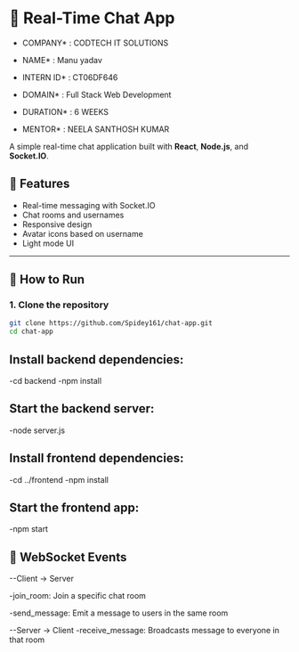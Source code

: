 # 💬 Real-Time Chat App

* COMPANY* : CODTECH IT SOLUTIONS

* NAME* : Manu yadav

* INTERN ID* : CT06DF646

* DOMAIN* : Full Stack Web Development
 
* DURATION* : 6 WEEKS

* MENTOR* : NEELA SANTHOSH KUMAR

A simple real-time chat application built with **React**, **Node.js**, and **Socket.IO**.

## 🚀 Features

- Real-time messaging with Socket.IO
- Chat rooms and usernames
- Responsive design
- Avatar icons based on username
- Light mode UI

---

## 📁 How to Run

### 1. Clone the repository

```bash
git clone https://github.com/Spidey161/chat-app.git
cd chat-app
```
## Install backend dependencies:

-cd backend
-npm install

##  Start the backend server:

-node server.js

## Install frontend dependencies:

-cd ../frontend
-npm install

## Start the frontend app:

-npm start


## 📡 WebSocket Events

--Client → Server

-join_room: Join a specific chat room

-send_message: Emit a message to users in the same room

--Server → Client
-receive_message: Broadcasts message to everyone in that room





